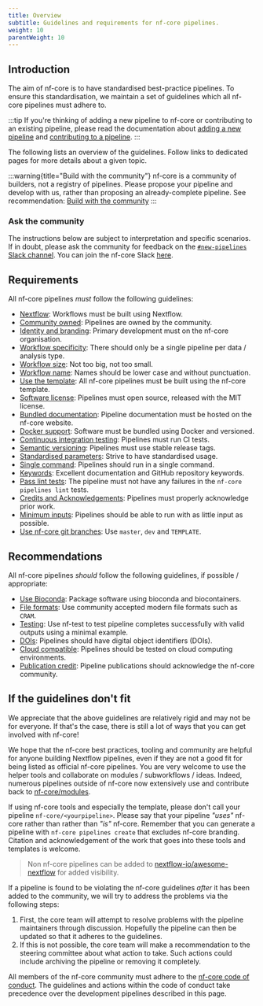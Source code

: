 ```yaml
---
title: Overview
subtitle: Guidelines and requirements for nf-core pipelines.
weight: 10
parentWeight: 10
---
```


## Introduction

The aim of nf-core is to have standardised best-practice pipelines.
To ensure this standardisation, we maintain a set of guidelines which all nf-core
pipelines must adhere to.

:::tip
If you're thinking of adding a new pipeline to nf-core or contributing to an existing pipeline, please read the documentation
about [adding a new pipeline](/docs/tutorials/adding_a_pipeline/overview) and [contributing to a pipeline](/docs/tutorials/contributing_to_nf-core/contributing_to_pipelines).
:::

The following lists an overview of the guidelines. Follow links to dedicated pages for more details about a given topic.

:::warning{title="Build with the community"}
nf-core is a community of builders, not a registry of pipelines.
Please propose your pipeline and develop with us, rather than
proposing an already-complete pipeline.
See recommendation: [Build with the community](/docs/guidelines/pipelines/recommendations/build_with_community)
:::

### Ask the community

The instructions below are subject to interpretation and specific scenarios.
If in doubt, please ask the community for feedback on the [`#new-pipelines` Slack channel](https://nfcore.slack.com/channels/new-pipelines).
You can join the nf-core Slack [here](https://nf-co.re/join).

## Requirements

All nf-core pipelines _must_ follow the following guidelines:

- [Nextflow](/docs/guidelines/pipelines/requirements/nextflow): Workflows must be built using Nextflow.
- [Community owned](/docs/guidelines/pipelines/requirements/community_owned): Pipelines are owned by the community.
- [Identity and branding](/docs/guidelines/pipelines/requirements/identity_branding): Primary development must on the nf-core organisation.
- [Workflow specificity](/docs/guidelines/pipelines/requirements/workflow_specificity): There should only be a single pipeline per data / analysis type.
- [Workflow size](/docs/guidelines/pipelines/requirements/workflow_size): Not too big, not too small.
- [Workflow name](/docs/guidelines/pipelines/requirements/workflow_name): Names should be lower case and without punctuation.
- [Use the template](/docs/guidelines/pipelines/requirements/use_the_template): All nf-core pipelines must be built using the nf-core template.
- [Software license](/docs/guidelines/pipelines/requirements/mit_license): Pipelines must open source, released with the MIT license.
- [Bundled documentation](/docs/guidelines/pipelines/requirements/docs): Pipeline documentation must be hosted on the nf-core website.
- [Docker support](/docs/guidelines/pipelines/requirements/docker): Software must be bundled using Docker and versioned.
- [Continuous integration testing](/docs/guidelines/pipelines/requirements/ci_testing): Pipelines must run CI tests.
- [Semantic versioning](/docs/guidelines/pipelines/requirements/semantic_versioning): Pipelines must use stable release tags.
- [Standardised parameters](/docs/guidelines/pipelines/requirements/parameters): Strive to have standardised usage.
- [Single command](/docs/guidelines/pipelines/requirements/single_command): Pipelines should run in a single command.
- [Keywords](/docs/guidelines/pipelines/requirements/keywords): Excellent documentation and GitHub repository keywords.
- [Pass lint tests](/docs/guidelines/pipelines/requirements/linting): The pipeline must not have any failures in the `nf-core pipelines lint` tests.
- [Credits and Acknowledgements](/docs/guidelines/pipelines/requirements/acknowledgements): Pipelines must properly acknowledge prior work.
- [Minimum inputs](/docs/guidelines/pipelines/requirements/minimum_inputs): Pipelines should be able to run with as little input as possible.
- [Use nf-core git branches](/docs/guidelines/pipelines/requirements/git_branches): Use `master`, `dev` and `TEMPLATE`.

## Recommendations

All nf-core pipelines _should_ follow the following guidelines, if possible / appropriate:

- [Use Bioconda](/docs/guidelines/pipelines/recommendations/bioconda): Package software using bioconda and biocontainers.
- [File formats](/docs/guidelines/pipelines/recommendations/file_formats): Use community accepted modern file formats such as `CRAM`.
- [Testing](/docs/guidelines/pipelines/recommendations/testing): Use nf-test to test pipeline completes successfully with valid outputs using a minimal example.
- [DOIs](/docs/guidelines/pipelines/recommendations/dois): Pipelines should have digital object identifiers (DOIs).
- [Cloud compatible](/docs/guidelines/pipelines/recommendations/cloud_compatible): Pipelines should be tested on cloud computing environments.
- [Publication credit](/docs/guidelines/pipelines/recommendations/publication_credit): Pipeline publications should acknowledge the nf-core community.

## If the guidelines don't fit

We appreciate that the above guidelines are relatively rigid and may not be for everyone.
If that's the case, there is still a lot of ways that you can get involved with nf-core!

We hope that the nf-core best practices, tooling and community are helpful for anyone building Nextflow pipelines, even if they are not a good fit for being listed as official nf-core pipelines.
You are very welcome to use the helper tools and collaborate on modules / subworkflows / ideas.
Indeed, numerous pipelines outside of nf-core now extensively use and contribute back to [nf-core/modules](https://github.com/nf-core/modules).

If using nf-core tools and especially the template, please don't call your pipeline `nf-core/<yourpipeline>`.
Please say that your pipeline _"uses"_ nf-core rather than rather than _"is"_ nf-core.
Remember that you can generate a pipeline with `nf-core pipelines create` that excludes nf-core branding.
Citation and acknowledgement of the work that goes into these tools and templates is welcome.

> Non nf-core pipelines can be added to [nextflow-io/awesome-nextflow](https://github.com/nextflow-io/awesome-nextflow) for added visibility.

If a pipeline is found to be violating the nf-core guidelines _after_ it has been added to the community, we will try to address the problems via the following steps:

1. First, the core team will attempt to resolve problems with the pipeline maintainers through discussion. Hopefully the pipeline can then be updated so that it adheres to the guidelines.
2. If this is not possible, the core team will make a recommendation to the steering committee about what action to take. Such actions could include archiving the pipeline or removing it completely.

All members of the nf-core community must adhere to the [nf-core code of conduct](https://nf-co.re/code_of_conduct).
The guidelines and actions within the code of conduct take precedence over the development pipelines described in this page.
